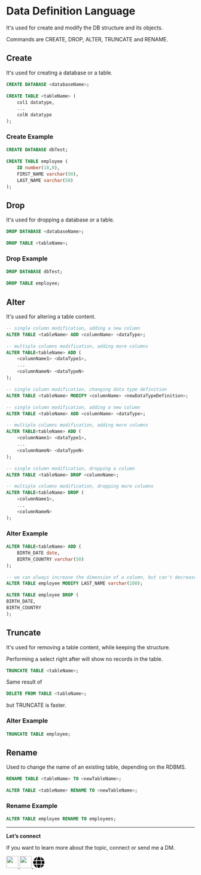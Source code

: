 ﻿# Data Definition Language

It's used for create and modify the DB structure and its objects.

Commands are CREATE, DROP, ALTER, TRUNCATE and RENAME.


## Create

It's used for creating a database or a table.

```sql
CREATE DATABASE <databaseName>;
```

```sql
CREATE TABLE <tableName> (
    col1 datatype,
    ...
    colN datatype
);
```

### Create Example

```sql
CREATE DATABASE dbTest;
```

```sql
CREATE TABLE employee (
    ID number(18,0),
    FIRST_NAME varchar(50),
    LAST_NAME varchar(50)
);
```


## Drop

It's used for dropping a database or a table.

```sql
DROP DATABASE <databaseName>;
```

```sql
DROP TABLE <tableName>;
```

### Drop Example

```sql
DROP DATABASE dbTest;
```

```sql
DROP TABLE employee;
```


## Alter

It's used for altering a table content.

```sql
-- single column modification, adding a new column
ALTER TABLE <tableName> ADD <columnName> <dataType>;
```

```sql
-- multiple columns modification, adding more columns
ALTER TABLE<tableName> ADD (
    <columnName1> <dataType1>,
    ...
    <columnNameN> <dataTypeN>
);
```

```sql
-- single column modification, changing data type definition
ALTER TABLE <tableName> MODIFY <columnName> <newDataTypeDefinition>;
```

```sql
-- single column modification, adding a new column
ALTER TABLE <tableName> ADD <columnName> <dataType>;
```

```sql
-- multiple columns modification, adding more columns
ALTER TABLE<tableName> ADD (
    <columnName1> <dataType1>,
    ...
    <columnNameN> <dataTypeN>
);
```

```sql
-- single column modification, dropping a column
ALTER TABLE <tableName> DROP <columnName>;
```

```sql
-- multiple columns modification, dropping more columns
ALTER TABLE<tableName> DROP (
    <columnName1>,
    ...
    <columnNameN>
);
```

### Alter Example

```sql
ALTER TABLE<tableName> ADD (
    BIRTH_DATE date,
    BIRTH_COUNTRY varchar(50)
);
```

```sql
-- we can always increase the dimension of a column, but can't decrease it
ALTER TABLE employee MODIFY LAST_NAME varchar(100);
```

```sql
ALTER TABLE employee DROP (
BIRTH_DATE,
BIRTH_COUNTRY
);
```


## Truncate

It's used for removing a table content, while keeping the structure.

Performing a select right after will show no records in the table.

```sql
TRUNCATE TABLE <tableName>;
```
Same result of 
```sql
DELETE FROM TABLE <tableName>;
```
but TRUNCATE is faster.

### Alter Example

```sql
TRUNCATE TABLE employee;
```


## Rename

Used to change the name of an existing table, depending on the RDBMS.

```sql
RENAME TABLE <tableName> TO <newTableName>;
```

```sql
ALTER TABLE <tableName> RENAME TO <newTableName>;
```

### Rename Example

```sql
ALTER TABLE employee RENAME TO employees;
```


<hr>

**Let’s connect**

If you want to learn more about the topic, connect or send me a DM.

<p align="left">
	<a href="https://www.github.com/manugentile" target="_blank" rel="noreferrer">
		<picture>
			<source media="(prefers-color-scheme: dark)" srcset="https://raw.githubusercontent.com/danielcranney/readme-generator/main/public/icons/socials/github-dark.svg" />
			<source media="(prefers-color-scheme: light)" srcset="https://raw.githubusercontent.com/danielcranney/readme-generator/main/public/icons/socials/github.svg" />
			<img src="https://raw.githubusercontent.com/danielcranney/readme-generator/main/public/icons/socials/github.svg" width="32" height="32" />
		</picture>
	</a>
	<a href="https://www.linkedin.com/in/manuel-gentile" target="_blank" rel="noreferrer">
		<picture>
			<source media="(prefers-color-scheme: dark)" srcset="https://raw.githubusercontent.com/danielcranney/readme-generator/main/public/icons/socials/linkedin-dark.svg" />
			<source media="(prefers-color-scheme: light)" srcset="https://raw.githubusercontent.com/danielcranney/readme-generator/main/public/icons/socials/linkedin.svg" />
			<img src="https://raw.githubusercontent.com/danielcranney/readme-generator/main/public/icons/socials/linkedin.svg" width="32" height="32" />
		</picture>
	</a>
    <a href="https://manugentile.github.io/" target="blank">
        <img src="https://raw.githubusercontent.com/manugentile/manugentile/main/assets/globe-solid.svg" alt="Website" width="30px" />
    </a>

</p>
